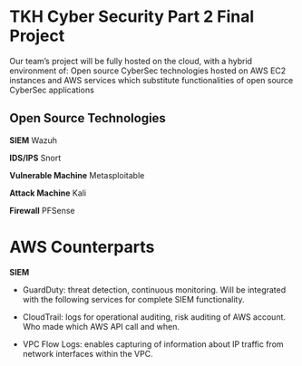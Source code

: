 # TKH Cyber Security Part 2 Final Project

Our team’s project will be fully hosted on the cloud, with a hybrid environment of: 
Open source CyberSec technologies hosted on AWS EC2 instances and AWS services which substitute functionalities of open source CyberSec applications

## Open Source Technologies

**SIEM**
Wazuh

**IDS/IPS**
Snort

**Vulnerable Machine**
Metasploitable

**Attack Machine**
Kali

**Firewall**
PFSense


# AWS Counterparts

**SIEM**
* GuardDuty:  threat detection, continuous monitoring.
Will be integrated with the following services for complete SIEM functionality.

* CloudTrail:  logs for operational auditing, risk auditing of AWS account. Who made which AWS API call and when.

* VPC Flow Logs:  enables capturing of information about IP traffic from network interfaces within the VPC.


